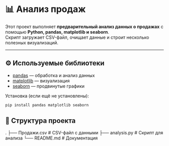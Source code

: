 # 📊 Анализ продаж

Этот проект выполняет **предварительный анализ данных о продажах** с помощью **Python, pandas, matplotlib и seaborn**.  
Скрипт загружает CSV-файл, очищает данные и строит несколько полезных визуализаций.

---

## ⚙️ Используемые библиотеки
- [pandas](https://pandas.pydata.org/) — обработка и анализ данных  
- [matplotlib](https://matplotlib.org/) — визуализация  
- [seaborn](https://seaborn.pydata.org/) — продвинутые графики  

Установка (если ещё не установлены):
```bash
pip install pandas matplotlib seaborn
```

## 📂 Структура проекта
.
├── Продажи.csv       # CSV-файл с данными
├── analysis.py       # Скрипт для анализа
└── README.md         # Документация

